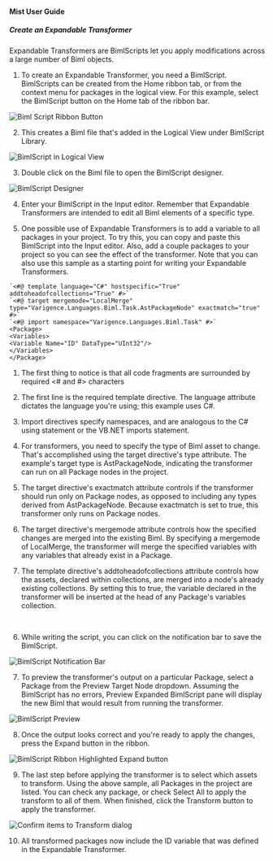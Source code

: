 #### Mist User Guide
##### Create an Expandable Transformer

Expandable Transformers are BimlScripts let you apply modifications across a large number of Biml objects.

1. To create an Expandable Transformer, you need a BimlScript. BimlScripts can be created from the Home ribbon tab, or from the context menu for packages in the logical view. For this example, select the BimlScript button on the Home tab of the ribbon bar.

![Biml Script Ribbon Button](/img/bimlstudio/1.png)

2. This creates a Biml file that's added in the Logical View under BimlScript Library.

![BimlScript in Logical View](/img/bimlstudio/2.png)

3. Double click on the Biml file to open the BimlScript designer.

![BimlScript Designer](/img/bimlstudio/3.png)

4. Enter your BimlScript in the Input editor. Remember that Expandable Transformers are intended to edit all Biml elements of a specific type.

5. One possible use of Expandable Transformers is to add a variable to all packages in your project. To try this, you can copy and paste this BimlScript into the Input editor. Also, add a couple packages to your project so you can see the effect of the transformer. Note that you can also use this sample as a starting point for writing your Expandable Transformers.

```
`<#@ template language="C#" hostspecific="True" addtoheadofcollections="True" #>`
`<#@ target mergemode="LocalMerge" type="Varigence.Languages.Biml.Task.AstPackageNode" exactmatch="true" #>`
`<#@ import namespace="Varigence.Languages.Biml.Task" #>`
<Package>
<Variables>
<Variable Name="ID" DataType="UInt32"/>
</Variables>
</Package>	
```

1. The first thing to notice is that all code fragments are surrounded by required &lt;# and #&gt; characters

2. The first line is the required template directive. The language attribute dictates the language you're using; this example uses C#.

3. Import directives specify namespaces, and are analogous to the C# using statement or the VB.NET imports statement.

4. For transformers, you need to specify the type of Biml asset to change. That's accomplished using the target directive's type attribute. The example's target type is AstPackageNode, indicating the transformer can run on all Package nodes in the project.

5. The target directive's exactmatch attribute controls if the transformer should run only on Package nodes, as opposed to including any types derived from AstPackageNode. Because exactmatch is set to true, this transformer only runs on Package nodes.

6. The target directive's mergemode attribute controls how the specified changes are merged into the existing Biml. By specifying a mergemode of LocalMerge, the transformer will merge the specified variables with any variables that already exist in a Package.

7. The template directive's addtoheadofcollections attribute controls how the assets, declared within collections, are merged into a node's already existing  collections. By setting this to true, the variable declared in the transformer will be inserted at the head of any Package's variables collection.

<br/>

6. While writing the script, you can click on the notification bar to save the BimlScript.

![BimlScript Notification Bar](/img/bimlstudio/220_Step06.png)

7. To preview the transformer's output on a particular Package, select a Package from the Preview Target Node dropdown. Assuming the BimlScript has no errors, Preview Expanded BimlScript pane will display the new Biml that would result from running the transformer.

![BimlScript Preview](/img/bimlstudio/220_Step07.png)

8. Once the output looks correct and you're ready to apply the changes, press the Expand button in the ribbon.

![BimlScript Ribbon Highlighted Expand button](/img/bimlstudio/220_Step08.png)

9. The last step before applying the transformer is to select which assets to transform. Using the above sample, all Packages in the project are listed. You can check any package, or check Select All to apply the transform to all of them. When finished, click the Transform button to apply the transformer.

![Confirm items to Transform dialog](/img/bimlstudio/220_Step09.png)

10. All transformed packages now include the ID variable that was defined in the Expandable Transformer.